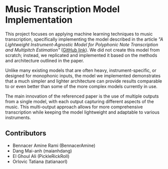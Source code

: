 # Music Transcription Model Implementation

This project focuses on applying machine learning techniques to music transcription, specifically implementing the model described in the article *"A Lightweight Instrument-Agnostic Model for Polyphonic Note Transcription and Multipitch Estimation"* ([GitHub link](https://github.com/spotify/basic-pitch)). We did not create this model from scratch; instead, we replicated and implemented it based on the methods and architecture outlined in the paper.

Unlike many existing models that are often heavy, instrument-specific, or designed for monophonic inputs, the model we implemented demonstrates that a much simpler and lighter architecture can provide results comparable to or even better than some of the more complex models currently in use.

The main innovation of the referenced paper is the use of multiple outputs from a single model, with each output capturing different aspects of the music. This multi-output approach allows for more comprehensive transcription while keeping the model lightweight and adaptable to various instruments.

## Contributors

- Bennacer Amine Rami (BennacerAmine)
- Dang Mai-anh (maianhdang)
- El Ghoul Ali (PickleRickRoll)
- Orlovic Tatiana (tatianaorl)

